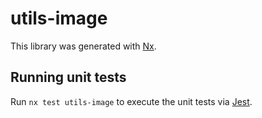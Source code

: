 # utils-image

This library was generated with [Nx](https://nx.dev).

## Running unit tests

Run `nx test utils-image` to execute the unit tests via [Jest](https://jestjs.io).
